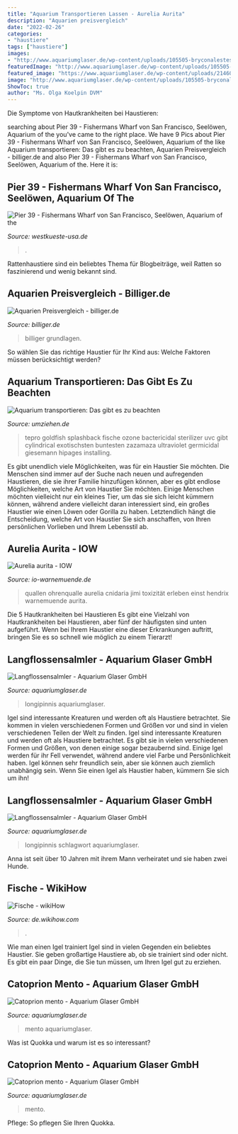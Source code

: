 ```yaml
---
title: "Aquarium Transportieren Lassen - Aurelia Aurita"
description: "Aquarien preisvergleich"
date: "2022-02-26"
categories:
- "haustiere"
tags: ["haustiere"]
images:
- "http://www.aquariumglaser.de/wp-content/uploads/105505-bryconalestes-longipinnis-xxl1.jpg"
featuredImage: "http://www.aquariumglaser.de/wp-content/uploads/105505-bryconalestes-longipinnis-xxl11.jpg"
featured_image: "https://www.aquariumglaser.de/wp-content/uploads/214601-catoprion-mento-juv1-600x400.jpg"
image: "http://www.aquariumglaser.de/wp-content/uploads/105505-bryconalestes-longipinnis-xxl11.jpg"
ShowToc: true
author: "Ms. Olga Koelpin DVM"
---
```



Die Symptome von Hautkrankheiten bei Haustieren:

	

		
searching about Pier 39 - Fishermans Wharf von San Francisco, Seelöwen, Aquarium of the you've came to the right place. We have 9 Pics about Pier 39 - Fishermans Wharf von San Francisco, Seelöwen, Aquarium of the like Aquarium transportieren: Das gibt es zu beachten, Aquarien Preisvergleich - billiger.de and also Pier 39 - Fishermans Wharf von San Francisco, Seelöwen, Aquarium of the. Here it is:
		
    
## Pier 39 - Fishermans Wharf Von San Francisco, Seelöwen, Aquarium Of The

<img loading=lazy src="http://www.westkueste-usa.de/2006/images/Pier_39_006.jpg" onerror="this.onerror=null;this.src='https://tse4.mm.bing.net/th?id=OIP.gVH1uZT_fs01QP_meFDgrwHaE8&amp;pid=15.1';" alt="Pier 39 - Fishermans Wharf von San Francisco, Seelöwen, Aquarium of the">

_Source: westkueste-usa.de_

>. 

	

Rattenhaustiere sind ein beliebtes Thema für Blogbeiträge, weil Ratten so faszinierend und wenig bekannt sind.

    
## Aquarien Preisvergleich - Billiger.de

<img loading=lazy src="http://img.billiger.de/seocms/228915164_L.jpg" onerror="this.onerror=null;this.src='https://tse2.mm.bing.net/th?id=OIP.OV-5W5kXoX_sEqLrWVuiawAAAA&amp;pid=15.1';" alt="Aquarien Preisvergleich - billiger.de">

_Source: billiger.de_

>billiger grundlagen. 

	

So wählen Sie das richtige Haustier für Ihr Kind aus: Welche Faktoren müssen berücksichtigt werden?

    
## Aquarium Transportieren: Das Gibt Es Zu Beachten

<img loading=lazy src="https://umziehen.de/media/cache/resolve/seo_social_image_filter/cms/2020/03/iStock-617568894.jpg" onerror="this.onerror=null;this.src='https://tse2.mm.bing.net/th?id=OIP._TWZ7TrCkQx1Xq1lrPuCTwHaFS&amp;pid=15.1';" alt="Aquarium transportieren: Das gibt es zu beachten">

_Source: umziehen.de_

>tepro goldfish splashback fische ozone bactericidal sterilizer uvc gibt cylindrical exotischsten buntesten zazamaza ultraviolet germicidal giesemann hipages installing. 

	

Es gibt unendlich viele Möglichkeiten, was für ein Haustier Sie möchten.
Die Menschen sind immer auf der Suche nach neuen und aufregenden Haustieren, die sie ihrer Familie hinzufügen können, aber es gibt endlose Möglichkeiten, welche Art von Haustier Sie möchten. Einige Menschen möchten vielleicht nur ein kleines Tier, um das sie sich leicht kümmern können, während andere vielleicht daran interessiert sind, ein großes Haustier wie einen Löwen oder Gorilla zu haben. Letztendlich hängt die Entscheidung, welche Art von Haustier Sie sich anschaffen, von Ihren persönlichen Vorlieben und Ihrem Lebensstil ab.

    
## Aurelia Aurita - IOW

<img loading=lazy src="https://www.io-warnemuende.de/system/html/abb1-5910d92c.jpg" onerror="this.onerror=null;this.src='https://tse1.mm.bing.net/th?id=OIP.2bVFPT6XaOzXLrgD30jCNQHaFA&amp;pid=15.1';" alt="Aurelia aurita - IOW">

_Source: io-warnemuende.de_

>quallen ohrenqualle aurelia cnidaria jimi toxizität erleben einst hendrix warnemuende aurita. 

	

Die 5 Hautkrankheiten bei Haustieren
Es gibt eine Vielzahl von Hautkrankheiten bei Haustieren, aber fünf der häufigsten sind unten aufgeführt. Wenn bei Ihrem Haustier eine dieser Erkrankungen auftritt, bringen Sie es so schnell wie möglich zu einem Tierarzt!

    
## Langflossensalmler - Aquarium Glaser GmbH

<img loading=lazy src="http://www.aquariumglaser.de/wp-content/uploads/105505-bryconalestes-longipinnis-xxl11.jpg" onerror="this.onerror=null;this.src='https://tse3.mm.bing.net/th?id=OIP.Dnyryniq7xb3MEncwMrZwwHaE8&amp;pid=15.1';" alt="Langflossensalmler - Aquarium Glaser GmbH">

_Source: aquariumglaser.de_

>longipinnis aquariumglaser. 

	

Igel sind interessante Kreaturen und werden oft als Haustiere betrachtet. Sie kommen in vielen verschiedenen Formen und Größen vor und sind in vielen verschiedenen Teilen der Welt zu finden.
Igel sind interessante Kreaturen und werden oft als Haustiere betrachtet. Es gibt sie in vielen verschiedenen Formen und Größen, von denen einige sogar bezaubernd sind. Einige Igel werden für ihr Fell verwendet, während andere viel Farbe und Persönlichkeit haben. Igel können sehr freundlich sein, aber sie können auch ziemlich unabhängig sein. Wenn Sie einen Igel als Haustier haben, kümmern Sie sich um ihn!

    
## Langflossensalmler - Aquarium Glaser GmbH

<img loading=lazy src="http://www.aquariumglaser.de/wp-content/uploads/105505-bryconalestes-longipinnis-xxl1.jpg" onerror="this.onerror=null;this.src='https://tse4.mm.bing.net/th?id=OIP.mECv3xx80k8N4SOfByP-FAHaE8&amp;pid=15.1';" alt="Langflossensalmler - Aquarium Glaser GmbH">

_Source: aquariumglaser.de_

>longipinnis schlagwort aquariumglaser. 

	

Anna ist seit über 10 Jahren mit ihrem Mann verheiratet und sie haben zwei Hunde.

    
## Fische - WikiHow

<img loading=lazy src="https://www.wikihow.com/images_en/thumb/a/a2/Breed-Gouramis-Step-8.jpg/-crop-375-321-375px-nowatermark-Breed-Gouramis-Step-8.jpg" onerror="this.onerror=null;this.src='https://tse4.mm.bing.net/th?id=OIP.PoLsBcoS5m00dq8y5J2_jQAAAA&amp;pid=15.1';" alt="Fische - wikiHow">

_Source: de.wikihow.com_

>. 

	

Wie man einen Igel trainiert
Igel sind in vielen Gegenden ein beliebtes Haustier. Sie geben großartige Haustiere ab, ob sie trainiert sind oder nicht. Es gibt ein paar Dinge, die Sie tun müssen, um Ihren Igel gut zu erziehen.

    
## Catoprion Mento - Aquarium Glaser GmbH

<img loading=lazy src="https://www.aquariumglaser.de/wp-content/uploads/214601-catoprion-mento-juv3-300x200.jpg" onerror="this.onerror=null;this.src='https://tse3.mm.bing.net/th?id=OIP.UwsJmZclpYRi8jYLE-gZSQAAAA&amp;pid=15.1';" alt="Catoprion mento - Aquarium Glaser GmbH">

_Source: aquariumglaser.de_

>mento aquariumglaser. 

	

Was ist Quokka und warum ist es so interessant?

    
## Catoprion Mento - Aquarium Glaser GmbH

<img loading=lazy src="https://www.aquariumglaser.de/wp-content/uploads/214601-catoprion-mento-juv1-600x400.jpg" onerror="this.onerror=null;this.src='https://tse2.mm.bing.net/th?id=OIP.1gUlXVNGfsNx7UrJC4GAywHaE8&amp;pid=15.1';" alt="Catoprion mento - Aquarium Glaser GmbH">

_Source: aquariumglaser.de_

>mento. 

	

Pflege: So pflegen Sie Ihren Quokka.

